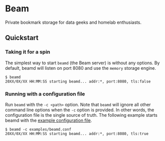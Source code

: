 # Beam

Private bookmark storage for data geeks and homelab enthusiasts.

## Quickstart

### Taking it for a spin

The simplest way to start `beamd` (the Beam server) is without any options.
By default, beamd will listen on port 8080 and use the `memory` storage engine.

```
$ beamd
20XX/0X/XX HH:MM:SS starting beamd... addr:*, port:8080, tls:false
```

### Running with a configuration file

Run `beamd` with the `-c <path>` option. Note that `beamd` will ignore all other
command line options when the `-c` option is provided. In other words, the
configuration file is the single source of truth. The following example starts
beamd with the [example configuration file](https://github.com/toru/beam/blob/master/examples/beam.conf).

```
$ beamd -c examples/beamd.conf
20XX/0X/XX HH:MM:SS starting beamd... addr:*, port:8080, tls:true
```
